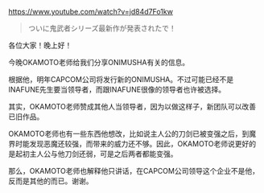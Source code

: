 https://www.youtube.com/watch?v=jd84d7Fo1kw

> ついに鬼武者シリーズ最新作が発表されたで！ 

各位大家！晚上好！

今晚OKAMOTO老师给我们分享ONIMUSHA有关的信息。

根据他，明年CAPCOM公司将发行新的ONIMUSHA。不过可能已经不是INAFUNE先生要当领导者，而跟INAFUNE很像的领导者也许被选择。

其实，OKAMOTO老师赞成其他人当领导者，因为以做这样子，新团队可以改善已旧作品。

OKAMOTO老师也有一些东西他想改，比如说主人公的刀剑已被变强之后，到魔界时能发现恶魔还较强，而带来的威力还不够。因此，OKAMOTO老师说更好的是起初主人公与他刀剑还弱，可是之后两者都能变强。

那么，OKAMOTO老师也解释他只讲话，在CAPCOM公司领导这个企业不是他，反而是其他的而已。谢谢。
